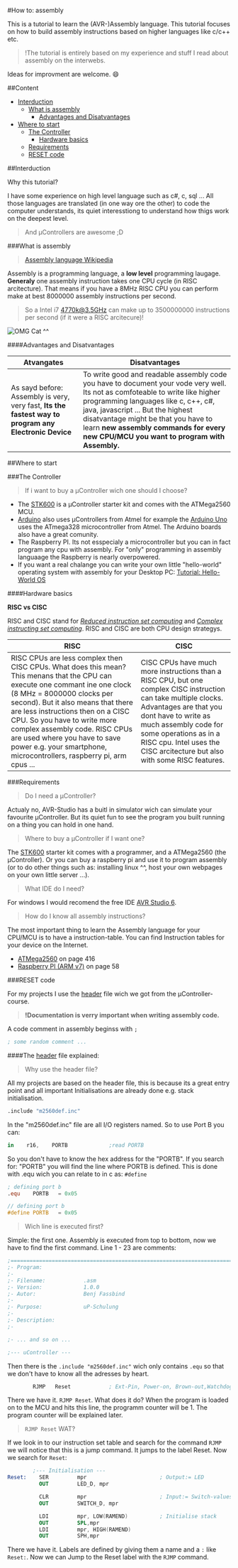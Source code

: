 #How to: assembly

This is a tutorial to learn the (AVR-)Assembly language. This tutorial focuses on how to build assembly 
instructions based on higher languages like c/c++ etc. 

> !The tutorial is entirely based on my experience and stuff I read about assembly on the interwebs.

Ideas for improvment are welcome. :smile:

##Content
* [Interduction](#interduction)
  * [What is assembly](#what-is-assembly)
    * [Advantages and Disatvantages](#advantages-and-disatvantages)
* [Where to start](#where-to-start)
  * [The Controller](#the-controller)
    * [Hardware basics](#hardware-basics)
  * [Requirements](#requirements)
  * [RESET code](#reset-code)

##Interduction

Why this tutorial?

I have some experience on high level language such as c#, c, sql ...
All those languages are translated (in one way ore the other) to code the computer understands,
its quiet interesstiong to understand how thigs work on the deepest level.

> And µControllers are awesome ;D

###What is assembly

> [Assembly language Wikipedia](http://en.wikipedia.org/wiki/Assembly_language)

Assembly is a programming language, a **low level** programming laugage.
**Generaly** one assembly instruction takes one CPU cycle (in RISC arcitecture). That means if you have a 8MHz RISC CPU you can perform 
make at best 8000000 assembly instructions per second.

> So a Intel i7 4770k@3.5GHz can make up to 3500000000 instructions per second (if it were a RISC arcitecure)!

![OMG Cat ^^](http://img.wonkette.com/wp-content/uploads/2013/10/OMG-cat.jpg)

####Advantages and Disatvantages

Atvangates | Disatvantages
--- | ---
As sayd before: Assembly is very, very fast, **Its the fastest way to program any Electronic Device** | To write good and readable assembly code you have to document your vode very well. Its not as comfoteable to write like higher programming languages like c, c++, c#, java, javascript ... But the highest disatvantage might be that you have to learn **new assembly commands for every new CPU/MCU you want to program with Assembly.**

##Where to start

###The Controller

> If i want to buy a µController wich one should I choose?

 * The [STK600](http://www.atmel.com/tools/stk600.aspx) is a µController starter kit and comes with the ATMega2560 MCU.
 * [Arduino](http://arduino.cc/) also uses µControllers from Atmel for example the [Arduino Uno](http://arduino.cc/en/Main/ArduinoBoardUno) uses the ATmega328 microcontroller from Atmel. The Arduino boards also have a great comunity.
 * The Raspberry PI. Its not esspecialy a microcontroller but you can in fact program any cpu with assembly. For "only" programming in assembly languaage the Raspberry is nearly overpowered.
 * If you want a real chalange you can write your own little "hello-world" operating system with assembly for your Desktop PC: [Tutorial: Hello-World OS](http://mikeos.berlios.de/write-your-own-os.html)

####Hardware basics

**RISC vs CISC**

RISC and CISC stand for [*Reduced instruction set computing*](http://en.wikipedia.org/wiki/Reduced_instruction_set_computing) and [*Complex instructing set computing*](http://en.wikipedia.org/wiki/Complex_instruction_set_computing). RISC and CISC are both CPU design strategys.

RISC | CISC
---|---
RISC CPUs are less complex then CISC CPUs. What does this mean? This menans that the CPU can execute one commant ine one clock (8 MHz = 8000000 clocks per second). But it also means that there are less instructions then on a CISC CPU. So you have to write more complex assembly code. RISC CPUs are used where you have to save power e.g. your smartphone, microcontrollers, raspberry pi, arm cpus ... | CISC CPUs have much more instructions than a RISC CPU, but one complex CISC instruction can take multiple clocks. Advantages are that you dont have to write as much assembly code for some operations as in a RISC cpu. Intel uses the CISC arcitecture but also with some RISC features.

###Requirements

> Do I need a µController?

Actualy no, AVR-Studio has a buitl in simulator wich can simulate your favourite µController.
But its quiet fun to see the program you built running on a thing you can hold in one hand.

> Where to buy a µController if I want one?

The [STK600](http://www.atmel.com/tools/stk600.aspx) starter kit comes with a programmer, and a ATMega2560 (the µController).
Or you can buy a raspberry pi and use it to program assembly (or to do other things such as: installing linux ^^, 
host your own webpages on your own little server ...).

> What IDE do I need?

For windows I would recomend the free IDE [AVR Studio 6](http://www.atmel.ch/microsite/atmel_studio6/).

> How do I know all assembly instructions?

The most important thing to learn the Assembly language for your CPU/MCU is to have a instruction-table. 
You can find Instruction tables for your device on the Internet. 

* [ATMega2560](http://www.atmel.ch/Images/doc2549.pdf) on page 416
* [Raspberry PI (ARM v7)](http://infocenter.arm.com/help/topic/com.arm.doc.ddi0301h/DDI0301H_arm1176jzfs_r0p7_trm.pdf) on page 58

###RESET code

For my projects I use the [header](https://github.com/randombenj/uController/blob/master/AVR_Header.asm) file wich we got from the µController-course.

> **!Documentation is verry important when writing assembly code.**

A code comment in assembly beginss with `;`

```nasm
; some random comment ...
```

####The [header](https://github.com/randombenj/uController/blob/master/AVR_Header.asm) file explained:

> Why use the header file?

All my projects are based on the header file, this is because its a great entry point and all important Initialisations are already done e.g. stack initialisation.

```nasm
.include "m2560def.inc"
```
In the "m2560def.inc" file are all I/O registers named. So to use Port B you can:
```nasm
in    r16,    PORTB             ;read PORTB
```
So you don't have to know the hex address for the "PORTB". If you search for: "PORTB" you will find the line where
PORTB is defined. This is done with .equ wich you can relate to in c as: `#define`
```nasm
; defining port b
.equ	PORTB	= 0x05
```
```c
// defining port b
#define PORTB	= 0x05
```
> Wich line is executed first?

Simple: the first one. Assembly is executed from top to bottom, now we have to find the first command. Line 1 - 23 are comments:

```nasm
;===============================================================================
;- Program:             
;-
;- Filename:            .asm
;- Version:             1.0.0
;- Autor:               Benj Fassbind
;-
;- Purpose:             uP-Schulung
;-
;- Description:
;-          

;- ... and so on ...

;--- uController ---
```
Then there is the `.include "m2560def.inc"` wich only contains `.equ` so that we don't have to know all the adresses by heart. 
```nasm
        RJMP   Reset            ; Ext-Pin, Power-on, Brown-out,Watchdog Reset
```
There we have it. `RJMP Reset`. What does it do? When the program is loaded on to the MCU and hits this line, the programm counter will be 1. The program counter will be explained later.

> `RJMP Reset` WAT?

If we look in to our instruction set table and search for the command `RJMP` we will notice that this is a jump command.
It jumps to the label Reset. Now we search for `Reset`:

```nasm
        ;--- Initialisation ---
Reset:    SER         mpr                       ; Output:= LED
          OUT         LED_D, mpr

          CLR         mpr                       ; Input:= Switch-values
          OUT         SWITCH_D, mpr

          LDI         mpr, LOW(RAMEND)          ; Initialise stack
          OUT         SPL,mpr
          LDI         mpr, HIGH(RAMEND)
          OUT         SPH,mpr
```

There we have it. Labels are defined by giving them a name and a `:` like `Reset:`. Now we can Jump to the Reset label with the `RJMP` command.
